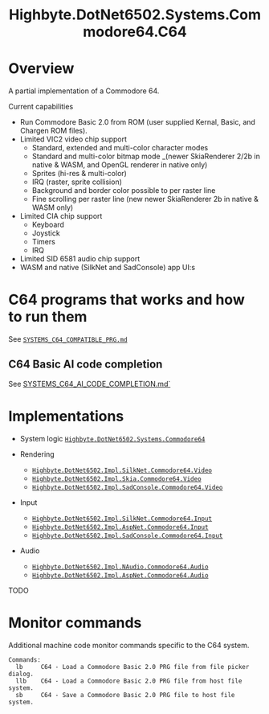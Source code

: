 <h1 align="center">Highbyte.DotNet6502.Systems.Commodore64.C64</h1>

# Overview

A partial implementation of a Commodore 64.

Current capabilities
- Run Commodore Basic 2.0 from ROM (user supplied Kernal, Basic, and Chargen ROM files).
- Limited VIC2 video chip support 
    - Standard, extended and multi-color character modes
    - Standard and multi-color bitmap mode _(newer SkiaRenderer 2/2b in native & WASM, and OpenGL renderer in native only)
    - Sprites (hi-res & multi-color)
    - IRQ (raster, sprite collision)
    - Background and border color possible to per raster line
    - Fine scrolling per raster line (new newer SkiaRenderer 2b in native & WASM only)
- Limited CIA chip support
    - Keyboard
    - Joystick
    - Timers
    - IRQ
- Limited SID 6581 audio chip support
- WASM and native (SilkNet and SadConsole) app UI:s

# C64 programs that works and how to run them

See [`SYSTEMS_C64_COMPATIBLE_PRG.md`](SYSTEMS_C64_COMPATIBLE_PRG.md)

## C64 Basic AI code completion

See [SYSTEMS_C64_AI_CODE_COMPLETION.md`](SYSTEMS_C64_AI_CODE_COMPLETION.md)

# Implementations

- System logic [`Highbyte.DotNet6502.Systems.Commodore64`](../src/libraries/Highbyte.DotNet6502.Systems.Commodore64)

- Rendering
  - [`Highbyte.DotNet6502.Impl.SilkNet.Commodore64.Video`](../src/libraries/Highbyte.DotNet6502.Impl.SilkNet/Commodore64/Video/)
  - [`Highbyte.DotNet6502.Impl.Skia.Commodore64.Video`](../src/libraries/Highbyte.DotNet6502.Impl.Skia/Commodore64/Video/)
  - [`Highbyte.DotNet6502.Impl.SadConsole.Commodore64.Video`](../src/libraries/Highbyte.DotNet6502.Impl.SadConsole/Commodore64/Video/)

- Input
  - [`Highbyte.DotNet6502.Impl.SilkNet.Commodore64.Input`](../src/libraries/Highbyte.DotNet6502.Impl.SilkNet/Commodore64/Input/)
  - [`Highbyte.DotNet6502.Impl.AspNet.Commodore64.Input`](../src/libraries/Highbyte.DotNet6502.Impl.AspNet/Commodore64/Input/)
  - [`Highbyte.DotNet6502.Impl.SadConsole.Commodore64.Input`](../src/libraries/Highbyte.DotNet6502.Impl.SadConsole/Commodore64/Input/)  

- Audio
  - [`Highbyte.DotNet6502.Impl.NAudio.Commodore64.Audio`](../src/libraries/Highbyte.DotNet6502.Impl.NAudio/Commodore64/Audio/)
  - [`Highbyte.DotNet6502.Impl.AspNet.Commodore64.Audio`](../src/libraries/Highbyte.DotNet6502.Impl.AspNet/Commodore64/Audio/)

TODO


# Monitor commands
Additional machine code monitor commands specific to the C64 system.

```
Commands:
  lb     C64 - Load a Commodore Basic 2.0 PRG file from file picker dialog.
  llb    C64 - Load a Commodore Basic 2.0 PRG file from host file system.
  sb     C64 - Save a Commodore Basic 2.0 PRG file to host file system.
```
